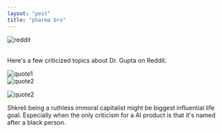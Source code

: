 ```yaml
---
layout: "post"
title: "pharma bro"
---
```


![reddit](/myblog/images/pharmabro.jpg)

<br>
Here's a few criticized topics about Dr. Gupta on Reddit.
<br>

![quote1](/myblog/images/brown.jpg)
<br>
![quote2](/myblog/images/gupta.jpg)
<br>

![quote2](/myblog/images/reddit.jpg)
<br>

Shkreli being a ruthless immoral capitalist might be biggest influential life goal. Especially when the only criticism for a AI product is that it's named after a black person. 